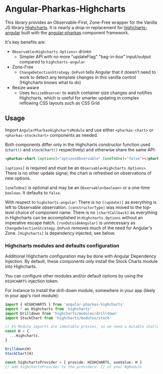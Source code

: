# Angular-Pharkas-Highcharts

This library provides an Observable-First, Zone-Free wrapper for the Vanilla JS library
[Highcharts](https://www.highcharts.com). It is nearly a drop-in replacement for
[highcharts-angular](https://www.npmjs.com/package/highcharts-angular) built with the
[angular-pharkas](https://worldmaker.net/angular-pharkas) component framework.

It's key benefits are:

- `Observable<Highcharts.Options>` driven
  - Simpler API with no more "updateFlag" "bag-in-box" input/output compared to `highcharts-angular`
- Zone-Free
  - `ChangeDetectionStrategy.OnPush` tells Angular that it doesn't need to work to detect any template changes
    in this vanilla control (Highcharts knows what to do)
- Resize aware
  - Uses `ResizeObserver` to watch container size changes and notifies Highcharts, which is useful
    for smarter updating in complex reflowing CSS layouts such as CSS Grid

## Usage

Import `AngularPharkasHighchartsModule` and use either `<pharkas-chart>` or `<pharkas-stockchart>` components
as needed.

Both components differ only in the Highcharts constructor function used (`chart()` and `stockChart()`
respectively) and otherwise share the same API:

```html
<pharkas-chart [options]="optionsObservable" [oneToOne]="false"></pharkas-chart>
```

`[options]` is required and must be an `Observable<Highcharts.Options>`. There is no other update signal,
the chart is refreshed on observations of new options.

`[oneToOne]` is optional and may be an `Observable<boolean>` or a one-time `boolean`. It defaults to `false`.

With respect to `highcharts-angular`: There is no `[(update)]` as everything is left to Observable
observation. `[constructorType]` was moved to the top-level choice of component name. There is no
`[chartCallback]` as everything in Highcharts can be accomplished in `Highcharts.Options` without an imperative
escape hatch. `[runOutsideAngular]` is unnecessary as `ChangeDetectionStrategy.OnPush` removes much of the need
for Angular's Zone. `[Highcharts]` is dependency injected, see below.

### Highcharts modules and defaults configuration

Additional Highcharts configuration may be done with Angular Dependency Injection. By default, these
components only install the Stock Charts module into Highcharts.

You can configure other modules and/or default options by using the `HIGHCHARTS` injection token.

For instance to install the drill-down module, somewhere in your app (likely in your app's root module):

```ts
import { HIGHCHARTS } from 'angular-pharkas-highcharts'
import * as Highcharts from 'highcharts'
import Drilldown from 'highcharts/modules/drilldown'
import StockChart from 'highcharts/modules/stock'

// ES Module imports are immutable proxies, so we need a mutable shallow clone
const H = {
  ...Highcharts,
}

Drilldown(H)
StockChart(H)

const highchartsProvider = { provide: HIGHCHARTS, useValue: H }
// add highchartsProvider to the providers: [] of your NgModule
```
